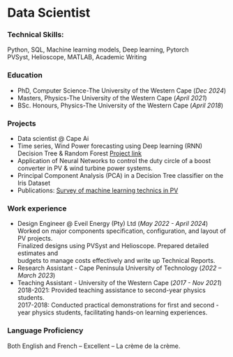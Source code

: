 # Data Scientist

### Technical Skills: 
Python, SQL, Machine learning models, Deep learning, Pytorch\
PVSyst, Helioscope, MATLAB, Academic Writing

### Education
- PhD, Computer Science-The University of the Western Cape (_Dec 2024_)
- Masters, Physics-The University of the Western Cape (_April 2021_)
- BSc. Honours, Physics-The University of the Western Cape (_April 2018_)

### Projects
- Data scientist @ Cape Ai
- Time series, Wind Power forecasting using Deep learning (RNN)
  Decision Tree & Random Forest [Project link](https://github.com/FMabiala/data-science.github.io/blob/main/Project_Wind_Power_Prediction_using_LSTM_%26_RF.ipynb)
- Application of Neural Networks to control the duty circle of a
  boost converter in PV & wind turbine power systems.
- Principal Component Analysis (PCA) in a Decision Tree classifier on the Iris Dataset
- Publications:
  [Survey of machine learning technics in PV](https://zenodo.org/doi/10.5281/zenodo.7369295)

### Work experience
- Design Engineer @ Eveil Energy (Pty) Ltd (_May 2022 - April 2024_)\
  Worked on major components specification, configuration, and layout of PV projects.\
  Finalized designs using PVSyst and Helioscope. Prepared detailed estimates and\
  budgets to manage costs effectively and write up Technical Reports.
- Research Assistant - Cape Peninsula University of Technology (_2022 – March 2023_)
- Teaching Assistant - University of the Western Cape (_2017 - Nov 2021_)\
  2018-2021: Provided teaching assistance to second-year physics students.\
  2017-2018: Conducted practical demonstrations for first and
  second -year physics students, facilitating hands-on learning experiences.
  
### Language Proficiency
Both English and French – Excellent – La crème de la crème.
  
